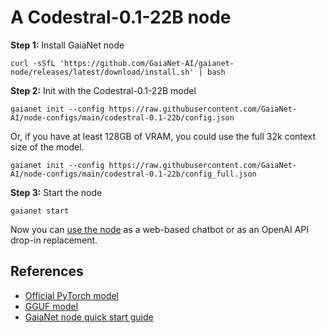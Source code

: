 # A Codestral-0.1-22B node

**Step 1:** Install GaiaNet node

```
curl -sSfL 'https://github.com/GaiaNet-AI/gaianet-node/releases/latest/download/install.sh' | bash
```

**Step 2:** Init with the Codestral-0.1-22B model

```
gaianet init --config https://raw.githubusercontent.com/GaiaNet-AI/node-configs/main/codestral-0.1-22b/config.json
```

Or, if you have at least 128GB of VRAM, you could use the full 32k context size of the model.

```
gaianet init --config https://raw.githubusercontent.com/GaiaNet-AI/node-configs/main/codestral-0.1-22b/config_full.json
```

**Step 3:** Start the node

```
gaianet start
```

Now you can [use the node](https://docs.gaianet.ai/user-guide/mynode) as a web-based chatbot or as an OpenAI API drop-in replacement.

## References

* [Official PyTorch model](https://huggingface.co/mistralai/Codestral-22B-v0.1)
* [GGUF model](https://huggingface.co/gaianet/Codestral-22B-v0.1-GGUF)
* [GaiaNet node quick start guide](https://docs.gaianet.ai/node-guide/quick-start)
